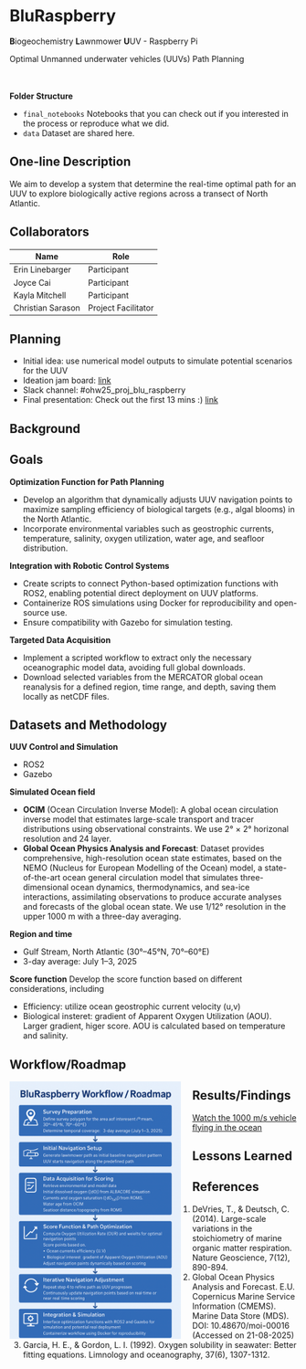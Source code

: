 # BluRaspberry
**B**iogeochemistry **L**awnmower **U**UV - Raspberry Pi

Optimal Unmanned underwater vehicles (UUVs) Path Planning
<br><br><br>

**Folder Structure**
* `final_notebooks` Notebooks that you can check out if you interested in the process or reproduce what we did.
* `data` Dataset are shared here.

<!--More elaborate structure for a data science project: [Here](https://cookiecutter-data-science.drivendata.org/#directory-structure) is an example of a more elaborate structure for a data science project.-->

## One-line Description
We aim to develop a system that determine the real-time optimal path for an UUV to explore biologically active regions across a transect of North Atlantic.

## Collaborators

| Name                | Role                |
|---------------------|---------------------|
| Erin Linebarger     | Participant         |
| Joyce Cai           | Participant         |
| Kayla Mitchell      | Participant         |
| Christian Sarason   | Project Facilitator |

## Planning

* Initial idea: use numerical model outputs to simulate potential scenarios for the UUV
* Ideation jam board: [link](https://www.figma.com/board/mTpn6HdqrURccqMxZJdo3D/blue-raspberry?node-id=0-1&t=hRSpES27tXPrWp6H-1)
* Slack channel: #ohw25_proj_blu_raspberry
* Final presentation: Check out the first 13 mins :) [link](https://www.youtube.com/watch?v=a0UlJTmM2-U)

## Background

## Goals
**Optimization Function for Path Planning**
- Develop an algorithm that dynamically adjusts UUV navigation points to maximize sampling efficiency of biological targets (e.g., algal blooms) in the North Atlantic.
- Incorporate environmental variables such as geostrophic currents, temperature, salinity, oxygen utilization, water age, and seafloor distribution.

**Integration with Robotic Control Systems**
- Create scripts to connect Python-based optimization functions with ROS2, enabling potential direct deployment on UUV platforms.
- Containerize ROS simulations using Docker for reproducibility and open-source use.
- Ensure compatibility with Gazebo for simulation testing.

**Targeted Data Acquisition**
- Implement a scripted workflow to extract only the necessary oceanographic model data, avoiding full global downloads.
- Download selected variables from the MERCATOR global ocean reanalysis for a defined region, time range, and depth, saving them locally as netCDF files.


## Datasets and Methodology
**UUV Control and Simulation**
- ROS2
- Gazebo

**Simulated Ocean field**
- **OCIM** (Ocean Circulation Inverse Model): A global ocean circulation inverse model that estimates large-scale transport and tracer distributions using observational constraints. We use 2° × 2° horizonal resolution and 24 layer.
- **Global Ocean Physics Analysis and Forecast**: Dataset provides comprehensive, high-resolution ocean state estimates, based on the NEMO (Nucleus for European Modelling of the Ocean) model, a state-of-the-art ocean general circulation model that simulates three-dimensional ocean dynamics, thermodynamics, and sea-ice interactions, assimilating observations to produce accurate analyses and forecasts of the global ocean state. We use 1/12° resolution in the upper 1000 m with a three-day averaging.

**Region and time**
- Gulf Stream, North Atlantic (30°–45°N, 70°–60°E)
- 3-day average: July 1–3, 2025

**Score function**
Develop the score function based on different considerations, including
- Efficiency: utilize ocean geostrophic current velocity (u,v)
- Biological insteret: gradient of Apparent Oxygen Utilization (AOU). Larger gradient, higer score. AOU is calculated based on temperature and salinity.


## Workflow/Roadmap

<img src="contributor_folders/JCai/workflow.png" alt="Diagram of workflow" style="float:left; margin-right:20px; width:300px;" />


## Results/Findings

[Watch the 1000 m/s vehicle flying in the ocean](contributor_folders/JCai/OHW-video.mp4)

## Lessons Learned

## References

1. DeVries, T., & Deutsch, C. (2014). Large-scale variations in the stoichiometry of marine organic matter respiration. Nature Geoscience, 7(12), 890-894.
2. Global Ocean Physics Analysis and Forecast. E.U. Copernicus Marine Service Information (CMEMS). Marine Data Store (MDS). DOI: 10.48670/moi-00016 (Accessed on 21-08-2025)
3. Garcia, H. E., & Gordon, L. I. (1992). Oxygen solubility in seawater: Better fitting equations. Limnology and oceanography, 37(6), 1307-1312.



